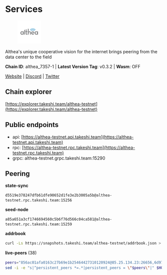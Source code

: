 # Services

<figure><img src="https://github.com/takeshi-val/Logo/raw/main/althea.png" alt=""><figcaption></figcaption></figure>

Althea's unique cooperative vision for the internet  brings peering from the data center to the field

**Chain ID**: althea_7357-1 | **Latest Version Tag**: v0.3.2 | **Wasm**: OFF

[Website](https://www.althea.net) | [Discord](https://discord.gg/ZTKWfpDs) | [Twitter](https://twitter.com/altheanetwork)



## Chain explorer
[https://explorer.takeshi.team/althea-testnet](https://explorer.takeshi.team/althea-testnet)

## Public endpoints

* api: [https://althea-testnet.api.takeshi.team](https://althea-testnet.api.takeshi.team)
* rpc: [https://althea-testnet.rpc.takeshi.team](https://althea-testnet.rpc.takeshi.team)
* grpc: althea-testnet.grpc.takeshi.team:15290

## Peering

**state-sync**

```text
d5519e378247dfb61dfe90652d1fe3e2b3005a5b@althea-testnet.rpc.takeshi.team:15256
```

**seed-node**

```text
a85a651a3cf1746694560c5b6f76d566c04ca581@althea-testnet.rpc.takeshi.team:15259
```

**addrbook**
```bash
curl -Ls https://snapshots.takeshi.team/althea-testnet/addrbook.json > $HOME/.althea/config/addrbook.json
```

**live-peers** (38)
```bash
peers="856ac01afa0163c27b69e1b25464427310120924@85.25.134.23:26656,6d97969912514e3583dee8e0cca15a383adbde6c@213.246.57.175:26656,698edcaf59b14f7bf50b681ef1ee3046fa062c77@65.109.92.235:11056,7eb055628aee375914d7d265ef4bc01ea692fe95@65.109.82.106:31656,c215cf295b05c1338fdf5070a7b2abde873f5a88@95.217.40.230:26656,a51b45869b5403dc71251a69879c1eb1c3042bed@65.108.134.215:29336,937dcf8c45b7c64e5188a7036427f2ce86383035@95.165.89.222:24126,70caf9545f6fd67f2561964b0a69bf36ba6f81d4@5.161.205.63:26656,90d692d481c1c4739ba8a7045b5552fa8d410901@88.99.164.158:17886,975393744d620d9dcb8dfd21c0282a6285766523@176.57.184.215:26656,76932bbeb29836c6405329c21358d051ef6e33a3@65.109.65.163:21856,6c3d7683bf40a521b7c22391fd6c989b46a2e0e2@78.46.106.75:27656,17edf24237b1c2b5b196d344761f964407d05862@65.108.233.109:12456,1d9a103d1e24c590bdfb577537eddd19a322f886@65.109.92.240:17886,d5040e6aa2f190e04a39dc27e8199786a848e1cd@161.97.99.251:26156,4f5eb5164329a61fc898ac75849ae873c8e539c9@66.172.36.135:14656,f6e3f995ba1c3ceed8bd556d9a23d2922d98a9a6@66.172.36.136:14656,0aac1fc75b4a613f6bb7d15c6250350d478227a6@66.45.231.30:11144,7a69ca211e4dca2c8c5e5ad2582e81db6adb9f3c@65.108.70.119:29656,a3ac64c5c84817f3694a866298399e6ad71ff26c@65.21.53.39:26656,ba247bdf826a9636a8276d6a00d8004755f6bb18@162.19.238.210:26656,0037b2dc30933fa5c027a83be39f0061253ff83b@5.189.157.140:26656,c5f4a56c4f1ba1cf3d4f8d787eb0f90d9cb963ec@65.109.34.133:61056,96320aaab7794933fddbc2bb101e54b8697c58e7@141.95.65.26:26656,cd71580f8ab4af6beeaf867702a86ca6f9331f71@65.19.136.133:23296,18643335ebbf1119ef5da9bbb2b65ce651a47ef1@5.9.106.214:26676,c831cd6ac278ab971eca94dda0c29191e8f39036@138.201.135.123:26656,24ae39234e1ceddc1585af9be8a6484edac79123@49.12.123.97:26656,382264d78149b62e679bf6d0b93dc74dd033fc05@65.108.2.41:26656,fd54b3d5e49c047dae61ca3a8e430f500eab783c@65.109.92.148:26656,8cd0cf98fa86c01796b07d230aa5261e06b1b37d@95.217.206.246:26656,04917b5810df2a380c1b18d83f577f1aba550818@222.106.187.14:53300,4ff3241de49fa01129b3fe38b3aeefc699f07cc7@42.119.159.212:26656,93fa6dee174ed6f119223542ed0f622087adab7e@24.199.116.190:26656,d5519e378247dfb61dfe90652d1fe3e2b3005a5b@65.109.68.190:52656,c6e1ed7117cd56036cc51835945d155e9c474c01@144.76.17.123:26656,2cd7bd0bb40ed6f16ff7a9617ae8c7a74ce06e34@148.251.91.219:26656,e5990247cc7fde4f94b44f687e0a9bda84fffe55@141.94.193.28:55766"
sed -i -e "s|^persistent_peers *=.*|persistent_peers = \"$peers\"|" $HOME/.althea/config/config.toml
```
